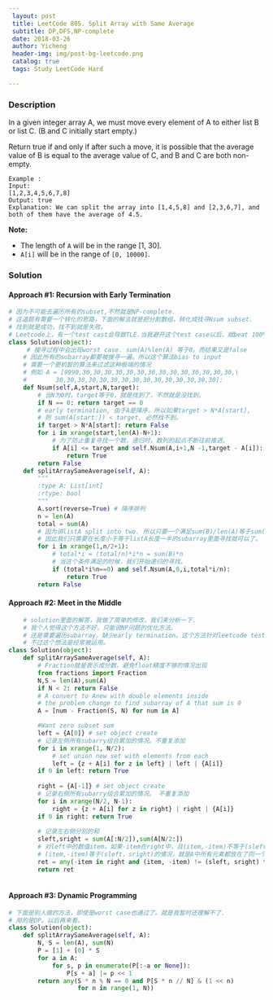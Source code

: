 ```yaml
--- 
 layout: post
 title: LeetCode 805. Split Array with Same Average
 subtitle: DP,DFS,NP-complete
 date: 2018-03-26
 author: Yicheng
 header-img: img/post-bg-leetcode.png
 catalog: true
 tags: Study LeetCode Hard

---
```


### Description

In a given integer array A, we must move every element of A to either list B or list C. (B and C initially start empty.)

Return true if and only if after such a move, it is possible that the average value of B is equal to the average value of C, and B and C are both non-empty.

```
Example :
Input: 
[1,2,3,4,5,6,7,8]
Output: true
Explanation: We can split the array into [1,4,5,8] and [2,3,6,7], and both of them have the average of 4.5.
```

**Note:**

- The length of `A` will be in the range [1, 30].
- `A[i]` will be in the range of `[0, 10000]`.

### Solution

#### Approach #1: Recursion with Early Termination 

```python
# 因为不可能去遍历所有的subset,不然就是NP-complete.
# 这道题有需要一个转化的思路，下面的解法就是把分割数组，转化成找寻Nsum subset.
# 找到就是成功，找不到就是失败。
# Leetcode上，有一个test cast会导致TLE.当我避开这个test case以后，就beat 100%了
class Solution(object):
     # 搜寻过程中会出现worst case. sum(A)%len(A) 等于0。而结果又是false
    # 因此所有的subarray都要被搜寻一遍。所以这个算法bias to input
    # 需要一个更机智的算法来过滤这种极端的情况
    # 例如 A = [9990,30,30,30,30,30,30,30,30,30,30,30,30,30,30,\
    #        30,30,30,30,30,30,30,30,30,30,30,30,30,30,30]:
    def Nsum(self,A,start,N,target):
        # 当N为0时，target等于0，就是找到了，不然就是没找到。
        if N == 0: return target == 0
        # early termination, 由于A是降序，所以如果target > N*A[start],
        # 则 sum(A[start:]) < target, 必然找不到。
        if target > N*A[start]: return False 
        for i in xrange(start,len(A)-N+1):
            # 为了防止重复寻找一个数，递归时，数列的起点不断往前推进。
            if A[i] <= target and self.Nsum(A,i+1,N -1,target - A[i]):
                return True
        return False
    def splitArraySameAverage(self, A):
        """
        :type A: List[int]
        :rtype: bool
        """
      	A.sort(reverse=True) # 降序排列
        n = len(A)
        total = sum(A)
        # 因为讲listA split into two. 所以只要一个满足sum(B)/len(A)等于sum(A)/len(A)即可
        # 因此我们只需要在长度小于等于listA长度一半的subarray里面寻找就可以了。
        for i in xrange(1,n/2+1):
            # total*i = (total/n)*i*n = sum(B)*n
            # 当这个条件满足的时候，我们开始递归的寻找。
            if (total*i%n==0) and self.Nsum(A,0,i,total*i/n):
                return True     
        return False 
```

#### Approach #2: Meet in the Middle
```python
    # solution里面的解答，我做了简单的修改，我们来分析一下.
    # 我个人觉得这个方法不好，只能说NP问题的优化方法。
    # 还是需要遍历subarray，缺少early termination。这个方法针对leetcode test case耗时长。
    # 不过这个想法是经常被运用。
class Solution(object):
    def splitArraySameAverage(self, A):
        # Fraction就是表示成分数，避免float精度不够的情况出现
        from fractions import Fraction
        N,S = len(A),sum(A)
        if N < 2: return False
        # A convert to Anew with double elements inside
        # the problem change to find subarray of A that sum is 0
        A = [num - Fraction(S, N) for num in A] 

        #Want zero subset sum
        left = {A[0]} # set object create
        # 记录左侧所有subarry组合累加的情况。不重复添加
        for i in xrange(1, N/2):
            # set union new set with elements from each
            left = {z + A[i] for z in left} | left | {A[i]}
        if 0 in left: return True
    
        right = {A[-1]} # set object create
        # 记录右侧所有subarry组合累加的情况。 不重复添加
        for i in xrange(N/2, N-1):
            right = {z + A[i] for z in right} | right | {A[i]}
        if 0 in right: return True
        
        # 记录左右侧分别的和
        sleft,sright = sum(A[:N/2]),sum(A[N/2:])
        # 对left中的数值item，如果-item在right中，且(item,-item)不等于(sleft，sright),则找到.
        # (item,-item)等于(sleft，sright)的情况，就是A中所有元素都放在了同一个序列里面。
        ret = any(-item in right and (item, -item) != (sleft, sright) for item in left)
        return ret
      
```
#### Approach #3: Dynamic Programming
```python
# 下面是别人做的方法，即使是worst case也通过了。就是我暂时还理解不了.
# 用的是DP。以后再来看。
class Solution(object):
    def splitArraySameAverage(self, A):
        N, S = len(A), sum(N)
        P = [1] + [0] * S
        for a in A:
            for s, p in enumerate(P[:-a or None]):
                P[s + a] |= p << 1
        return any(S * n % N == 0 and P[S * n // N] & (1 << n)
                   for n in range(1, N))
```

